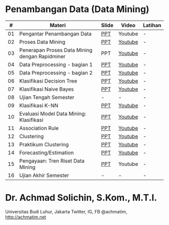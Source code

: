 # Penambangan Data (Data Mining)

| #  | Materi                      | Slide | Video   | Latihan |
|----|-----------------------------|-------|---------|---------|
| 01 | Pengantar Penambangan Data | [PPT](./DM_P1.pptx)   | Youtube | -       |
| 02 | Proses Data Mining           | [PPT](./DM_P2.pptx)   | [Youtube](https://youtu.be/nN5h8uE1mck) | -       |
| 03 | Penerapan Proses Data Mining dengan Rapidminer | PPT   | [Youtube](https://youtu.be/bf5xKkY_E9o) | -       |
| 04 | Data Preprocessing - bagian 1 | [PPT](./DM_P3_Data%20dan%20Preprocessing%20Data.pptx)   | [Youtube](https://youtu.be/PE5PZK2Kqh4) | -       |
| 05 | Data Preprocessing - bagian 2 | [PPT](./DM_P4_Preprocessing%20Data%20Lanjutan.pptx)   | [Youtube](https://youtu.be/wTZ5ksO3JzM) | -       |
| 06 | Klasifikasi Decision Tree | [PPT](./DM_P6_Decision%20Tree.pptx)   | [Youtube](https://youtu.be/ggBrSfTXuLA) | -       |
| 07 | Klasifikasi Naive Bayes | [PPT](./DM_P7_Klasifikasi%20Naive%20Bayes.pptx)   | [Youtube](https://youtu.be/E0VkvBowCl4) | -       |
| 08 | Ujian Tengah Semester | -   | - | -       |
| 09 | Klasifikasi K-NN | [PPT](./DM_P9_Klasifikasi%20KNN.pptx)   | [Youtube](https://youtu.be/lX_843VVhXs) | -       |
| 10 | Evaluasi Model Data Mining: Klasifikasi | [PPT](./DM_P10_Evaluasi%20Model%20Data%20Mining.pptx)   | [Youtube](https://youtu.be/-3vr8YqyWck) | -       |
| 11 | Association Rule | [PPT](./DM_P11_AssociationRule.pptx)   | [Youtube](https://youtu.be/RQFB3pxBWhk) | -       |
| 12 | Clustering | [PPT](./DM_P12_Klasterisasi.pptx)   | [Youtube](https://youtu.be/0YxaIoO-Zc0) | -       |
| 13 | Praktikum Clustering | [PPT](./Latihan12_Klasterisasi%20K-Means.pptx)   | [Youtube](https://youtu.be/6FjS5n9ujAg) | -       |
| 14 | Forecasting/Estimation | [PPT](./DM_P14_Estimasi%20dan%20Peramalan.pptx)   | [Youtube](https://youtu.be/-WW7Ys7NvRU) | -       |
| 15 | Pengayaan: Tren Riset Data Mining | [PPT](./DM_P15_Review%20Materi%2C%20Ide%20%26%20Riset%20Terkini%20Bidang.pptx)   | Youtube | -       |
| 16 | Ujian Akhir Semester | -   | - | -       |

# Dr. Achmad Solichin, S.Kom., M.T.I.
Universitas Budi Luhur, Jakarta
Twitter, IG, FB @achmatim, http://achmatim.net
